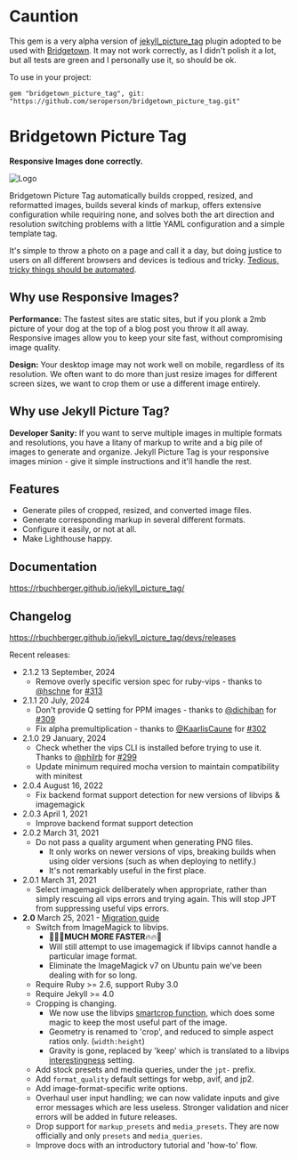 # Cauntion

This gem is a very alpha version of [jekyll_picture_tag](https://github.com/rbuchberger/jekyll_picture_tag)
plugin adopted to be used with [Bridgetown](https://github.com/bridgetownrb/bridgetown). It may not work
correctly, as I didn't polish it a lot, but all tests are green and I personally use it, so should be ok.

To use in your project:

```
gem "bridgetown_picture_tag", git: "https://github.com/seroperson/bridgetown_picture_tag.git"
```

# Bridgetown Picture Tag

**Responsive Images done correctly.**

![Logo](docs/logo.png)

Bridgetown Picture Tag automatically builds cropped, resized, and reformatted images, builds several
kinds of markup, offers extensive configuration while requiring none, and solves both the art
direction and resolution switching problems with a little YAML configuration and a simple template
tag.

It's simple to throw a photo on a page and call it a day, but doing justice to users on all
different browsers and devices is tedious and tricky.
[Tedious, tricky things should be automated](https://robert-buchberger.com/blog/2021/responsive_images.html).

## Why use Responsive Images?

**Performance:** The fastest sites are static sites, but if you plonk a 2mb picture of your dog at
the top of a blog post you throw it all away. Responsive images allow you to keep your site fast,
without compromising image quality.

**Design:** Your desktop image may not work well on mobile, regardless of its resolution. We often
want to do more than just resize images for different screen sizes, we want to crop them or use a
different image entirely.

## Why use Jekyll Picture Tag?

**Developer Sanity:** If you want to serve multiple images in multiple formats and resolutions, you
have a litany of markup to write and a big pile of images to generate and organize. Jekyll Picture
Tag is your responsive images minion - give it simple instructions and it'll handle the rest.

## Features

- Generate piles of cropped, resized, and converted image files.
- Generate corresponding markup in several different formats.
- Configure it easily, or not at all.
- Make Lighthouse happy.

## Documentation

<https://rbuchberger.github.io/jekyll_picture_tag/>

## Changelog

<https://rbuchberger.github.io/jekyll_picture_tag/devs/releases>

Recent releases:

- 2.1.2 13 September, 2024
  - Remove overly specific version spec for ruby-vips - thanks to [@hschne](https://github.com/hschne) for [#313](https://github.com/rbuchberger/jekyll_picture_tag/pull/313)
- 2.1.1 20 July, 2024
  - Don't provide Q setting for PPM images - thanks to [@dichiban](https://github.com/dichiban) for [#309](https://github.com/rbuchberger/jekyll_picture_tag/pull/309)
  - Fix alpha premultiplication - thanks to [@KaarlisCaune](https://github.com/kaarliscaune) for [#302](https://github.com/rbuchberger/jekyll_picture_tag/pull/302)
- 2.1.0 29 January, 2024
  - Check whether the vips CLI is installed before trying to use it. Thanks to [@philrb](https://github.com/philrb) for
    [#299](https://github.com/rbuchberger/jekyll_picture_tag/pull/299)
  - Update minimum required mocha version to maintain compatibility with minitest
- 2.0.4 August 16, 2022
  - Fix backend format support detection for new versions of libvips & imagemagick
- 2.0.3 April 1, 2021
  - Improve backend format support detection
- 2.0.2 March 31, 2021
  - Do not pass a quality argument when generating PNG files.
    - It only works on newer versions of vips, breaking builds when using older
      versions (such as when deploying to netlify.)
    - It's not remarkably useful in the first place.
- 2.0.1 March 31, 2021
  - Select imagemagick deliberately when appropriate, rather than simply rescuing all vips errors
    and trying again. This will stop JPT from suppressing useful vips errors.
- **2.0** March 25, 2021 - [Migration guide](https://rbuchberger.github.io/jekyll_picture_tag/users/notes/migration_2)
  - Switch from ImageMagick to libvips.
    - 🚀🔥🔥**MUCH MORE FASTER**🔥🔥🚀
    - Will still attempt to use imagemagick if libvips cannot handle a
      particular image format.
    - Eliminate the ImageMagick v7 on Ubuntu pain we've been dealing with for so
      long.
  - Require Ruby >= 2.6, support Ruby 3.0
  - Require Jekyll >= 4.0
  - Cropping is changing.
    - We now use the libvips
      [smartcrop function](https://www.rubydoc.info/gems/ruby-vips/Vips/Image#smartcrop-instance_method),
      which does some magic to keep the most useful part of the image.
    - Geometry is renamed to 'crop', and reduced to simple aspect ratios only. (`width:height`)
    - Gravity is gone, replaced by 'keep' which is translated to a libvips
      [interestingness](https://www.rubydoc.info/gems/ruby-vips/Vips/Interesting) setting.
  - Add stock presets and media queries, under the `jpt-` prefix.
  - Add `format_quality` default settings for webp, avif, and jp2.
  - Add image-format-specific write options.
  - Overhaul user input handling; we can now validate inputs and give error
    messages which are less useless. Stronger validation and nicer errors will be added in future
    releases.
  - Drop support for `markup_presets` and `media_presets`. They are now
    officially and only `presets` and `media_queries`.
  - Improve docs with an introductory tutorial and 'how-to' flow.
